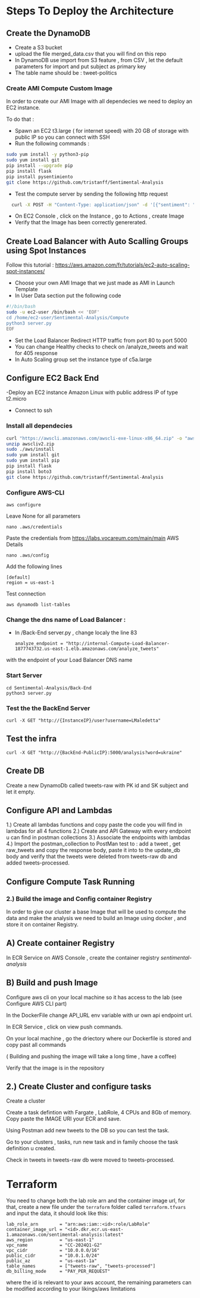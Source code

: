 # Steps To Deploy the Architecture
## Create the DynamoDB
- Create a S3 bucket 
- upload the file merged_data.csv that you will find on this repo
- In DynamoDB use import from S3 feature , from CSV , let the default parameters for import and put subject as primary key
- The table name should be : tweet-politics

### Create AMI Compute Custom Image

In order to create our AMI Image with all dependecies we need to deploy an EC2 instance.

To do that :
- Spawn an EC2 t3.large ( for internet speed) with 20 GB of storage with public IP so you can connect with SSH
- Run the following commands :
```bash
sudo yum install -y python3-pip
sudo yum install git
pip install --upgrade pip
pip install flask
pip install pysentimiento
git clone https://github.com/tristanff/Sentimental-Analysis
```
- Test the compute server by sending the following http request
```bash
  curl -X POST -H "Content-Type: application/json" -d '[{"sentiment": "neutral", "text": "#2Abril Van 37 días de invasión rusa en #Ucrania, 37 días de guerra, destrucción, dolor, desplazados, muerte, y tod… https://t.co/e2DcggQgpL", "user": "PioVona", "subject": "StopTheWar"}, {"sentiment": "positive", "text": "#Anonymous, guys, it would be nice to make the locations of the #Russian #Navy open. How do you like this idea?… https://t.co/Q0AT14BpHx", "user": "ComicsGram", "subject": "russian navy"}, {"sentiment": "negative", "text": "#BREAKING #Anonymous hacks Russian Orthodox Church & Lipetsk Company.\n\n#Russia #RussianArmy\n#RussiaUkraineConflict… https://t.co/VS8LB8j5jx", "user": "Internl_Leaks", "subject": "russianarmy"}]' http://{EC2-PublicIP}:5000/analyze_tweets
```
- On EC2 Console , click on the Instance , go to Actions , create Image
- Verify that the Image has been correctly genererated.
## Create Load Balancer with Auto Scalling Groups using Spot Instances 
Follow this tutorial : https://aws.amazon.com/fr/tutorials/ec2-auto-scaling-spot-instances/
- Choose your own AMI Image that we just made as AMI in Launch Template
- In User Data section put the following code
```bash
#!/bin/bash
sudo -u ec2-user /bin/bash << 'EOF'
cd /home/ec2-user/Sentimental-Analysis/Compute
python3 server.py
EOF
```
- Set the Load Balancer Redirect HTTP traffic from port 80 to port 5000 
- You can change Healthy checks to check on /analyze_tweets and wait for 405 response
- In Auto Scaling group set the instance type of c5a.large




## Configure EC2 Back End
-Deploy an EC2 instance Amazon Linux with public address IP of type t2.micro
- Connect to ssh
### Install all dependecies
```bash
curl "https://awscli.amazonaws.com/awscli-exe-linux-x86_64.zip" -o "awscliv2.zip"
unzip awscliv2.zip
sudo ./aws/install
sudo yum install git
sudo yum install pip
pip install flask
pip install boto3
git clone https://github.com/tristanff/Sentimental-Analysis
```

### Configure AWS-CLI
```
aws configure
```
Leave None for all parameters
```
nano .aws/credentials
```
Paste the credentials from https://labs.vocareum.com/main/main AWS Details
```
nano .aws/config
```
Add the following lines
```
[default]
region = us-east-1
```

Test connection
```
aws dynamodb list-tables
```
### Change the dns name of Load Balancer :
- In /Back-End server.py , change localy the line 83
  ```
  analyze_endpoint = "http://internal-Compute-Load-Balancer-1877743732.us-east-1.elb.amazonaws.com/analyze_tweets"
  ```
with the endpoint of your Load Balancer DNS name
### Start Server
```
cd Sentimental-Analysis/Back-End
python3 server.py
```


### Test the the BackEnd Server
```
curl -X GET "http://{InstanceIP}/user?username=LMaledetta"
```

## Test the infra
```
curl -X GET "http://{BackEnd-PublicIP}:5000/analysis?word=ukraine"
```

## Create DB
Create a new DynamoDb called tweets-raw with PK id and SK subject and let it empty.
## Configure API and Lambdas
1.) Create all lambdas functions and copy paste the code you will find in lambdas for all 4 functions
2.) Create and API Gateway with every endpoint u can find in postman collections
3.) Associate the endpoints with lambdas
4.) Import the postman_collection to PostMan test to : add a tweet , get raw_tweets and copy the response body, paste it into to the update_db body and verify that the tweets were deleted from tweets-raw db and added tweets-processed.

## Configure Compute Task Running

### 2.) Build the image and Config container Registry

In order to give our cluster a base Image that will be used to compute the data and make the analysis we need to build an Image using docker , and store it on container Registry.

## A) Create container Registry

In ECR Service on AWS Console , create the container registry _sentimental-analysis_

## B) Build and push Image 
Configure aws cli on your local machine so it has access to the lab (see Configure AWS CLI part)

In the DockerFile change API_URL env variable with ur own api endpoint url.

In ECR Service , click on view push commands.

On your local machine , go the driectory where our Dockerfile is stored and copy past all commands

( Building and pushing the image will take a long time , have a coffee)

Verify that the image is in the repository

## 2.) Create Cluster and configure tasks 

Create a cluster

Create a task defintion with Fargate , LabRole, 4 CPUs and 8Gb of memory. Copy paste the IMAGE URI your ECR and save.

Using Postman add new tweets to the DB so you can test the task.

Go to your clusters , tasks, run new task and in family choose the task definition u created.

Check in tweets in tweets-raw db were moved to tweets-processed.

# Terraform

You need to change both the lab role arn and the container image url, for that, create a new file under the `terraform` folder called `terraform.tfvars` and input the data, it should look like this:
```
lab_role_arn        = "arn:aws:iam::<id>:role/LabRole"
container_image_url = "<id>.dkr.ecr.us-east-1.amazonaws.com/sentimental-analysis:latest"
aws_region          = "us-east-1"
vpc_name            = "CC-2024Q1-G2"
vpc_cidr            = "10.0.0.0/16"
public_cidr         = "10.0.1.0/24"
public_az           = "us-east-1a"
table_names         = ["tweets-raw", "tweets-processed"]
db_billing_mode     = "PAY_PER_REQUEST"
```
where the id is relevant to your aws account, the remaining parameters can be modified according to your likings/aws limitations






